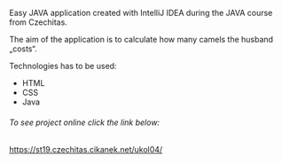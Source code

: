 Easy JAVA application created with IntelliJ IDEA during the JAVA course from Czechitas. 

The aim of the application is to calculate how many camels the husband „costs“.

Technologies has to be used:
- HTML
- CSS
- Java

###### To see project online click the link below: 
https://st19.czechitas.cikanek.net/ukol04/

